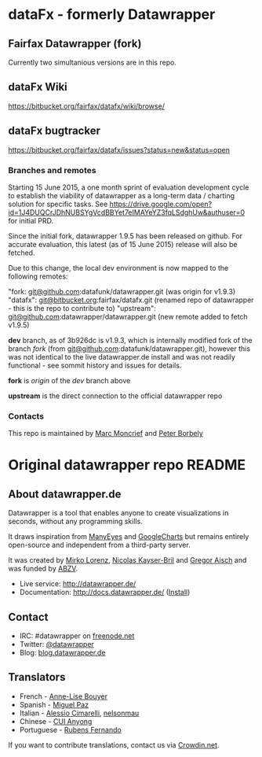 # dataFx - formerly Datawrapper

## Fairfax Datawrapper (fork)
Currently two simultanious versions are in this repo.

## dataFx Wiki
https://bitbucket.org/fairfax/datafx/wiki/browse/

## dataFx bugtracker
https://bitbucket.org/fairfax/datafx/issues?status=new&status=open

### Branches and remotes
Starting 15 June 2015, a one month sprint of evaluation development cycle to establish the viability of datawrapper as a long-term data / charting solution for specific tasks. See https://drive.google.com/open?id=1J4DUQCrJDhNUBSYgVcdBBYet7eIMAYeYZ3fqLSdghUw&authuser=0 for initial PRD.

Since the initial fork, datawrapper 1.9.5 has been released on github. 
For accurate evaluation, this latest (as of 15 June 2015) release will also be fetched.

Due to this change, the local dev environment is now mapped to the following remotes:

"fork: git@github.com:datafunk/datawrapper.git (was origin for v1.9.3)
"datafx": git@bitbucket.org:fairfax/datafx.git (renamed repo of datawrapper - this is the repo to contribute to)
"upstream": git@github.com:datawrapper/datawrapper.git (new remote added to fetch v1.9.5)

__dev__ branch, as of 3b926dc is v1.9.3, which is internally modified fork of the branch _fork_ (from git@github.com:datafunk/datawrapper.git), however this was not identical to the live datawrapper.de install and was not readily functional - see sommit history and issues for details.

__fork__ is _origin_ of the _dev_ branch above

__upstream__ is the direct connection to the official datawrapper repo

### Contacts

This repo is maintained by [Marc Moncrief](mmoncrief@fairfaxmedia.com.au) and [Peter Borbely](pborbely@fairfaxmedia.com.au) 








# Original datawrapper repo README
## About datawrapper.de

Datawrapper is a tool that enables anyone to create visualizations in seconds, without any programming skills.

It draws inspiration from [ManyEyes](http://www-958.ibm.com/software/data/cognos/manyeyes/) and [GoogleCharts](https://developers.google.com/chart/) but remains entirely open-source and independent from a third-party server.

It was created by [Mirko Lorenz](http://www.mirkolorenz.com/), [Nicolas Kayser-Bril](http://nkb.fr) and [Gregor Aisch](http://driven-by-data.net/) and was funded by [ABZV](http://www.abzv.de/).

* Live service: <http://datawrapper.de/>
* Documentation: <http://docs.datawrapper.de/> ([Install](https://github.com/datawrapper/datawrapper/wiki/Installing-Datawrapper))

## Contact

* IRC: #datawrapper on [freenode.net](https://webchat.freenode.net/)
* Twitter: [@datawrapper](http://twitter.com/datawrapper)
* Blog: [blog.datawrapper.de](http://blog.datawrapper.de)

## Translators

* French - [Anne-Lise Bouyer](https://crowdin.net/profile/annelise)
* Spanish - [Miguel Paz](https://github.com/miguelpaz)
* Italian - [Alessio Cimarelli](https://crowdin.net/profile/jenkin), [nelsonmau](https://crowdin.net/profile/nelsonmau)
* Chinese - [CUI Anyong](https://github.com/xiaoyongzi)
* Portuguese - [Rubens Fernando](https://crowdin.net/profile/rubensfernando)

If you want to contribute translations, contact us via [Crowdin.net](https://crowdin.net/project/datawrapper).
